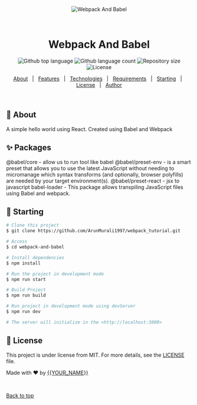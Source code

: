 <div align="center" id="top"> 
  <img src="./.github/app.gif" alt="Webpack And Babel" />

&#xa0;

  <!-- <a href="https://webpackandbabel.netlify.app">Demo</a> -->
</div>

<h1 align="center">Webpack And Babel</h1>

<p align="center">
  <img alt="Github top language" src="https://img.shields.io/github/languages/top/{{YOUR_GITHUB_USERNAME}}/webpack-and-babel?color=56BEB8">

  <img alt="Github language count" src="https://img.shields.io/github/languages/count/{{YOUR_GITHUB_USERNAME}}/webpack-and-babel?color=56BEB8">

  <img alt="Repository size" src="https://img.shields.io/github/repo-size/{{YOUR_GITHUB_USERNAME}}/webpack-and-babel?color=56BEB8">

  <img alt="License" src="https://img.shields.io/github/license/{{YOUR_GITHUB_USERNAME}}/webpack-and-babel?color=56BEB8">

  <!-- <img alt="Github issues" src="https://img.shields.io/github/issues/{{YOUR_GITHUB_USERNAME}}/webpack-and-babel?color=56BEB8" /> -->

  <!-- <img alt="Github forks" src="https://img.shields.io/github/forks/{{YOUR_GITHUB_USERNAME}}/webpack-and-babel?color=56BEB8" /> -->

  <!-- <img alt="Github stars" src="https://img.shields.io/github/stars/{{YOUR_GITHUB_USERNAME}}/webpack-and-babel?color=56BEB8" /> -->
</p>

<!-- Status -->

<!-- <h4 align="center">
	🚧  Webpack And Babel 🚀 Under construction...  🚧
</h4>

<hr> -->

<p align="center">
  <a href="#dart-about">About</a> &#xa0; | &#xa0; 
  <a href="#sparkles-features">Features</a> &#xa0; | &#xa0;
  <a href="#rocket-technologies">Technologies</a> &#xa0; | &#xa0;
  <a href="#white_check_mark-requirements">Requirements</a> &#xa0; | &#xa0;
  <a href="#checkered_flag-starting">Starting</a> &#xa0; | &#xa0;
  <a href="#memo-license">License</a> &#xa0; | &#xa0;
  <a href="https://github.com/{{YOUR_GITHUB_USERNAME}}" target="_blank">Author</a>
</p>

<br>

## :dart: About

A simple hello world using React. Created using Babel and Webpack

## :sparkles: Packages

@babel/core - allow us to run tool like babel
@babel/preset-env - is a smart preset that allows you to use the latest JavaScript without needing to micromanage which syntax transforms (and optionally, browser polyfills) are needed by your target environment(s).
@babel/preset-react - jsx to javascript
babel-loader - This package allows transpiling JavaScript files using Babel and webpack.

## :checkered_flag: Starting

```bash
# Clone this project
$ git clone https://github.com/ArunMurali1997/webpack_tutorial.git

# Access
$ cd webpack-and-babel

# Install dependencies
$ npm install

# Run the project in development mode
$ npm run start

# Build Project
$ npm run build

# Run project in development mode using devServer
$ npm run dev

# The server will initialize in the <http://localhost:3000>
```

## :memo: License

This project is under license from MIT. For more details, see the [LICENSE](LICENSE.md) file.

Made with :heart: by <a href="https://github.com/ArunMurali1997" target="_blank">{{YOUR_NAME}}</a>

&#xa0;

<a href="#top">Back to top</a>
